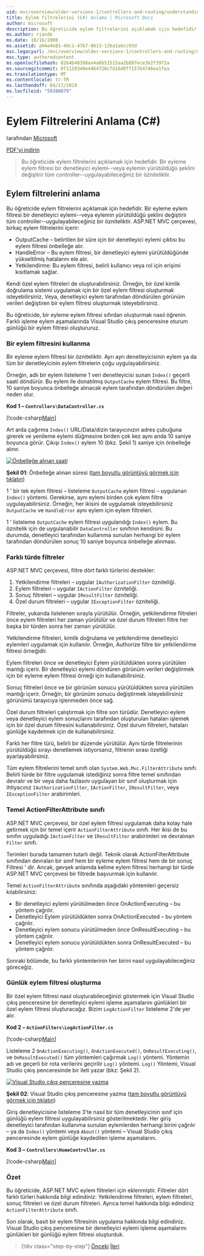 ```yaml
---
uid: mvc/overview/older-versions-1/controllers-and-routing/understanding-action-filters-cs
title: Eylem filtrelerini (C#) Anlama | Microsoft Docs
author: microsoft
description: Bu öğreticide eylem filtrelerini açıklamak için hedefidir. Bir eyleme eylem filtresi bir denetleyici eylemi--ya da tüm bir denetleyiciye uygulanan bir özniteliktir...
ms.author: riande
ms.date: 10/16/2008
ms.assetid: a94e4e81-40c1-47b7-8613-126a1a6cc93d
msc.legacyurl: /mvc/overview/older-versions-1/controllers-and-routing/understanding-action-filters-cs
msc.type: authoredcontent
ms.openlocfilehash: 8264b48388ee4a6b51515aa2b897ece3b2f3972a
ms.sourcegitcommit: 0f1119340e4464720cfd16d0ff15764746ea1fea
ms.translationtype: MT
ms.contentlocale: tr-TR
ms.lasthandoff: 04/17/2019
ms.locfileid: "59380879"
---
```

# <a name="understanding-action-filters-c"></a>Eylem Filtrelerini Anlama (C#)

tarafından [Microsoft](https://github.com/microsoft)

[PDF'yi indirin](http://download.microsoft.com/download/e/f/3/ef3f2ff6-7424-48f7-bdaa-180ef64c3490/ASPNET_MVC_Tutorial_14_CS.pdf)

> Bu öğreticide eylem filtrelerini açıklamak için hedefidir. Bir eyleme eylem filtresi bir denetleyici eylemi--veya eylemin yürütüldüğü şeklini değiştirir tüm controller--uygulayabileceğiniz bir özniteliktir.


## <a name="understanding-action-filters"></a>Eylem filtrelerini anlama

Bu öğreticide eylem filtrelerini açıklamak için hedefidir. Bir eyleme eylem filtresi bir denetleyici eylemi--veya eylemin yürütüldüğü şeklini değiştirir tüm controller--uygulayabileceğiniz bir özniteliktir. ASP.NET MVC çerçevesi, birkaç eylem filtrelerini içerir:

- OutputCache – belirtilen bir süre için bir denetleyici eylemi çıktısı bu eylem filtresi önbelleğe alır.
- HandleError – Bu eylem filtresi, bir denetleyici eylemi yürütüldüğünde yükseltilmiş hatalarını ele alır.
- Yetkilendirme: Bu eylem filtresi, belirli kullanıcı veya rol için erişimi kısıtlamak sağlar.

Kendi özel eylem filtreleri de oluşturabilirsiniz. Örneğin, bir özel kimlik doğrulama sistemi uygulamak için bir özel eylem filtresi oluşturmak isteyebilirsiniz. Veya, denetleyici eylem tarafından döndürülen görünüm verileri değiştiren bir eylem filtresi oluşturmak isteyebilirsiniz.

Bu öğreticide, bir eyleme eylem filtresi sıfırdan oluşturmak nasıl öğrenin. Farklı işleme eylem aşamalarında Visual Studio çıkış penceresine oturum günlüğü bir eylem filtresi oluştururuz.

### <a name="using-an-action-filter"></a>Bir eylem filtresini kullanma

Bir eyleme eylem filtresi bir özniteliktir. Ayrı ayrı denetleyicisinin eylem ya da tüm bir denetleyicinin eylem filtrelerin çoğu uygulayabilirsiniz.

Örneğin, adlı bir eylem listeleme 1 veri denetleyicisi sunan `Index()` geçerli saati döndürür. Bu eylem ile donatılmış `OutputCache` eylem filtresi. Bu filtre, 10 saniye boyunca önbelleğe alınacak eylem tarafından döndürülen değeri neden olur.

**Kod 1 – `Controllers\DataController.cs`**

[!code-csharp[Main](understanding-action-filters-cs/samples/sample1.cs)]

Art arda çağırma `Index()` URL/Data/dizin tarayıcınızın adres çubuğuna girerek ve yenileme eylemi düğmesine birden çok kez aynı anda 10 saniye boyunca görür. Çıkışı `Index()` eylem 10 (bkz. Şekil 1) saniye için önbelleğe alınır.


[![Önbelleğe alınan saati](understanding-action-filters-cs/_static/image2.png)](understanding-action-filters-cs/_static/image1.png)

**Şekil 01**: Önbelleğe alınan süresi ([tam boyutlu görüntüyü görmek için tıklatın](understanding-action-filters-cs/_static/image3.png))


1 ' bir tek eylem filtresi – listeleme `OutputCache` eylem filtresi – uygulanan `Index()` yöntemi. Gerekirse, aynı eylemi birden çok eylem filtre uygulayabilirsiniz. Örneğin, her ikisini de uygulamak isteyebilirsiniz `OutputCache` ve `HandleError` aynı eylem için eylem filtreleri.

1 ' listeleme `OutputCache` eylem filtresi uygulandığı `Index()` eylem. Bu öznitelik için de uygulanabilir `DataController` sınıfının kendisini. Bu durumda, denetleyici tarafından kullanıma sunulan herhangi bir eylem tarafından döndürülen sonuç 10 saniye boyunca önbelleğe alınması.

### <a name="the-different-types-of-filters"></a>Farklı türde filtreler

ASP.NET MVC çerçevesi, filtre dört farklı türlerini destekler:

1. Yetkilendirme filtreleri – uygular `IAuthorizationFilter` özniteliği.
2. Eylem filtreleri – uygular `IActionFilter` özniteliği.
3. Sonuç filtreleri – uygular `IResultFilter` özniteliği.
4. Özel durum filtreleri – uygular `IExceptionFilter` özniteliği.

Filtreler, yukarıda listelenen sırayla yürütülür. Örneğin, yetkilendirme filtreleri önce eylem filtreleri her zaman yürütülür ve özel durum filtreleri filtre her başka bir türden sonra her zaman yürütülür.

Yetkilendirme filtreleri, kimlik doğrulama ve yetkilendirme denetleyici eylemleri uygulamak için kullanılır. Örneğin, Authorize filtre bir yetkilendirme filtresi örneğidir.

Eylem filtreleri önce ve denetleyici Eylem yürütüldükten sonra yürütülen mantığı içerir. Bir denetleyici eylemi döndüren görünüm verileri değiştirmek için bir eyleme eylem filtresi örneği için kullanabilirsiniz.

Sonuç filtreleri önce ve bir görünüm sonucu yürütüldükten sonra yürütülen mantığı içerir. Örneğin, bir görünüm sonucu değiştirmek isteyebilirsiniz görünümü tarayıcıya işlenmeden önce sağ.

Özel durum filtreleri çalıştırmak için filtre son türüdür. Denetleyici eylem veya denetleyici eylem sonuçlarını tarafından oluşturulan hataları işlemek için bir özel durum filtresini kullanabilirsiniz. Özel durum filtreleri, hataları günlüğe kaydetmek için de kullanabilirsiniz.

Farklı her filtre türü, belirli bir düzende yürütülür. Aynı türde filtrelerinin yürütüldüğü sırayı denetlemek istiyorsanız, filtrenin sırası özelliği ayarlayabilirsiniz.

Tüm eylem filtrelerini temel sınıfı olan `System.Web.Mvc.FilterAttribute` sınıfı. Belirli türde bir filtre uygulamak istediğiniz sonra filtre temel sınıfından devralır ve bir veya daha fazlasını uygulayan bir sınıf oluşturmak için ihtiyacınız `IAuthorizationFilter`, `IActionFilter`, `IResultFilter`, veya `IExceptionFilter` arabirimleri.

### <a name="the-base-actionfilterattribute-class"></a>Temel ActionFilterAttribute sınıfı

ASP.NET MVC çerçevesi, bir özel eylem filtresi uygulamak daha kolay hale getirmek için bir temel içerir `ActionFilterAttribute` sınıfı. Her ikisi de bu sınıfın uyguladığı `IActionFilter` ve `IResultFilter` arabirimleri ve devralınan `Filter` sınıfı.

Terimleri burada tamamen tutarlı değil. Teknik olarak ActionFilterAttribute sınıfından devralan bir sınıf hem bir eyleme eylem filtresi hem de bir sonuç Filtresi ' dir. Ancak, gevşek anlamda kelime eylem filtresi herhangi bir türde ASP.NET MVC çerçevesi bir filtrede başvurmak için kullanılır.

Temel `ActionFilterAttribute` sınıfında aşağıdaki yöntemleri geçersiz kılabilirsiniz:

- Bir denetleyici eylemi yürütülmeden önce OnActionExecuting – bu yöntem çağrılır.
- Denetleyici Eylem yürütüldükten sonra OnActionExecuted – bu yöntem çağrılır.
- Denetleyici eylem sonucu yürütülmeden önce OnResultExecuting – bu yöntem çağrılır.
- Denetleyici eylem sonucu yürütüldükten sonra OnResultExecuted – bu yöntem çağrılır.

Sonraki bölümde, bu farklı yöntemlerinin her birini nasıl uygulayabileceğiniz göreceğiz.

### <a name="creating-a-log-action-filter"></a>Günlük eylem filtresi oluşturma

Bir özel eylem filtresi nasıl oluşturabileceğinizi göstermek için Visual Studio çıkış penceresine bir denetleyici eylemi işleme aşamalarını günlükleri bir özel eylem filtresi oluşturacağız. Bizim `LogActionFilter` listeleme 2'de yer alır.

**Kod 2 – `ActionFilters\LogActionFilter.cs`**

[!code-csharp[Main](understanding-action-filters-cs/samples/sample2.cs)]

Listeleme 2 `OnActionExecuting()`, `OnActionExecuted()`, `OnResultExecuting()`, ve `OnResultExecuted()` tüm yöntemleri çağırmak `Log()` yöntemi. Yöntemin adı ve geçerli bir rota verilerini geçirilir `Log()` yöntemi. `Log()` Yöntemi, Visual Studio çıkış penceresinde bir ileti yazar (bkz: Şekil 2).


[![Visual Studio çıkış penceresine yazma](understanding-action-filters-cs/_static/image5.png)](understanding-action-filters-cs/_static/image4.png)

**Şekil 02**: Visual Studio çıkış penceresine yazma ([tam boyutlu görüntüyü görmek için tıklatın](understanding-action-filters-cs/_static/image6.png))


Giriş denetleyicisine listeleme 3'te nasıl bir tüm denetleyicinin sınıf için günlüğü eylem filtresi uygulayabilirsiniz gösterilmektedir. Her giriş denetleyici tarafından kullanıma sunulan eylemlerden herhangi birini çağrılır – ya da `Index()` yöntemi veya `About()` yöntemi – Visual Studio çıkış penceresinde eylem günlüğe kaydedilen işleme aşamalarını.

**Kod 3 – `Controllers\HomeController.cs`**

[!code-csharp[Main](understanding-action-filters-cs/samples/sample3.cs)]

### <a name="summary"></a>Özet

Bu öğreticide, ASP.NET MVC eylem filtreleri için eklenmiştir. Filtreler dört farklı türleri hakkında bilgi edindiniz: Yetkilendirme filtreleri, eylem filtreleri, sonuç filtreleri ve özel durum filtreleri. Ayrıca temel hakkında bilgi edindiniz `ActionFilterAttribute` sınıfı.

Son olarak, basit bir eylem filtresinin uygulama hakkında bilgi edindiniz. Visual Studio çıkış penceresine bir denetleyici eylemi işleme aşamalarını günlükleri bir günlüğü eylem filtresi oluşturduk.

> [!div class="step-by-step"]
> [Önceki](asp-net-mvc-routing-overview-cs.md)
> [İleri](improving-performance-with-output-caching-cs.md)
